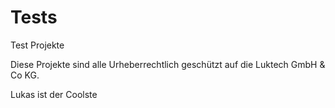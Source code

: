 # Tests
Test Projekte

Diese Projekte sind alle Urheberrechtlich geschützt auf die Luktech GmbH & Co KG.

Lukas ist der Coolste
